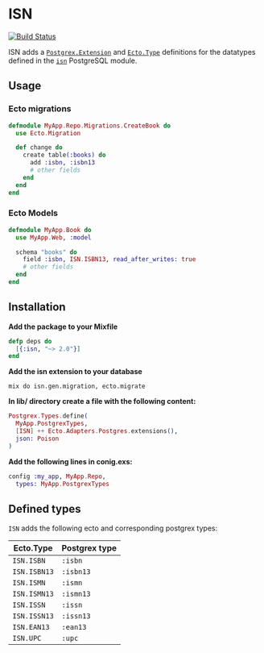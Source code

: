 # ISN

[![Build Status][4]][5]

ISN adds a [`Postgrex.Extension`][1] and [`Ecto.Type`][2] definitions
for the datatypes defined in the [`isn`][3] PostgreSQL module.

## Usage

### Ecto migrations

```elixir
defmodule MyApp.Repo.Migrations.CreateBook do
  use Ecto.Migration

  def change do
    create table(:books) do
      add :isbn, :isbn13
      # other fields
    end
  end
end
```

### Ecto Models

```elixir
defmodule MyApp.Book do
  use MyApp.Web, :model

  schema "books" do
    field :isbn, ISN.ISBN13, read_after_writes: true
    # other fields
  end
end
```

## Installation

**Add the package to your Mixfile**

```elixir
defp deps do
  [{:isn, "~> 2.0"}]
end
```

**Add the isn extension to your database**

    mix do isn.gen.migration, ecto.migrate

**In lib/ directory create a file with the following content:**
```elixir
Postgrex.Types.define(
  MyApp.PostgrexTypes,
  [ISN] ++ Ecto.Adapters.Postgres.extensions(),
  json: Poison
)
```

**Add the following lines in conig.exs:**
```elixir
config :my_app, MyApp.Repo,
  types: MyApp.PostgrexTypes
```

## Defined types

`ISN` adds the following ecto and corresponding postgrex types:

Ecto.Type    | Postgrex type
-------------|--------------
`ISN.ISBN`   | `:isbn`
`ISN.ISBN13` | `:isbn13`
`ISN.ISMN`   | `:ismn`
`ISN.ISMN13` | `:ismn13`
`ISN.ISSN`   | `:issn`
`ISN.ISSN13` | `:issn13`
`ISN.EAN13`  | `:ean13`
`ISN.UPC`    | `:upc`

[1]: http://hexdocs.pm/postgrex/Postgrex.Extension.html
[2]: http://hexdocs.pm/ecto/Ecto.Type.html
[3]: http://www.postgresql.org/docs/9.4/static/isn.html
[4]: https://semaphoreci.com/api/v1/projects/be7c4c34-c49e-45c7-9320-3fcc4f7f476a/458429/badge.svg
[5]: https://semaphoreci.com/frost/isn
